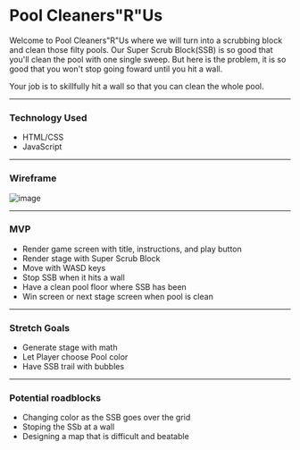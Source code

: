 # Pool Cleaners"R"Us

Welcome to Pool Cleaners"R"Us where we will turn into a scrubbing block and clean those filty pools. Our Super Scrub Block(SSB) is so good that you'll clean the pool with one single sweep. But here is the problem, it is so good that you won't stop going foward until you hit a wall.

Your job is to skillfully hit a wall so that you can clean the whole pool.

---
### Technology Used
- HTML/CSS
- JavaScript

---
### Wireframe
![image](https://user-images.githubusercontent.com/117226930/204955017-993cf3e6-3de4-4bde-b312-bdd95e9c1e59.png)

---
### MVP
- Render game screen with title, instructions, and play button
- Render stage with Super Scrub Block
- Move with WASD keys
- Stop SSB when it hits a wall
- Have a clean pool floor where SSB has been
- Win screen or next stage screen when pool is clean

---
### Stretch Goals
- Generate stage with math
- Let Player choose Pool color
- Have SSB trail with bubbles

---
### Potential roadblocks
- Changing color as the SSB goes over the grid
- Stoping the SSb at a wall
- Designing a map that is difficult and beatable
